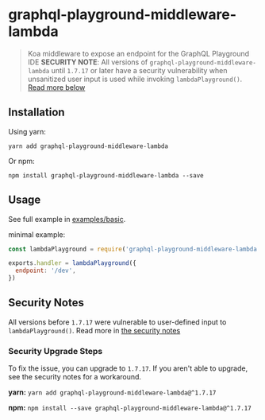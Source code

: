 # graphql-playground-middleware-lambda

> Koa middleware to expose an endpoint for the GraphQL Playground IDE
> **SECURITY NOTE**: All versions of `graphql-playground-middleware-lambda` until `1.7.17` or later have a security vulnerability when unsanitized user input is used while invoking `lambdaPlayground()`. [Read more below](#security-notes)

## Installation

Using yarn:

```console
yarn add graphql-playground-middleware-lambda
```

Or npm:

```console
npm install graphql-playground-middleware-lambda --save
```

## Usage

See full example in [examples/basic](https://github.com/prisma/graphql-playground/tree/master/packages/graphql-playground-middleware-lambda/examples/basic).

minimal example:

```js
const lambdaPlayground = require('graphql-playground-middleware-lambda').default

exports.handler = lambdaPlayground({
  endpoint: '/dev',
})
```

## Security Notes

All versions before `1.7.17` were vulnerable to user-defined input to `lambdaPlayground()`. Read more in [the security notes](https://github.com/prisma/graphql-playground/tree/SECURITY.md)

### Security Upgrade Steps

To fix the issue, you can upgrade to `1.7.17`. If you aren't able to upgrade, see the security notes for a workaround.

**yarn:**
`yarn add graphql-playground-middleware-lambda@^1.7.17`

**npm:**
`npm install --save graphql-playground-middleware-lambda@^1.7.17`
